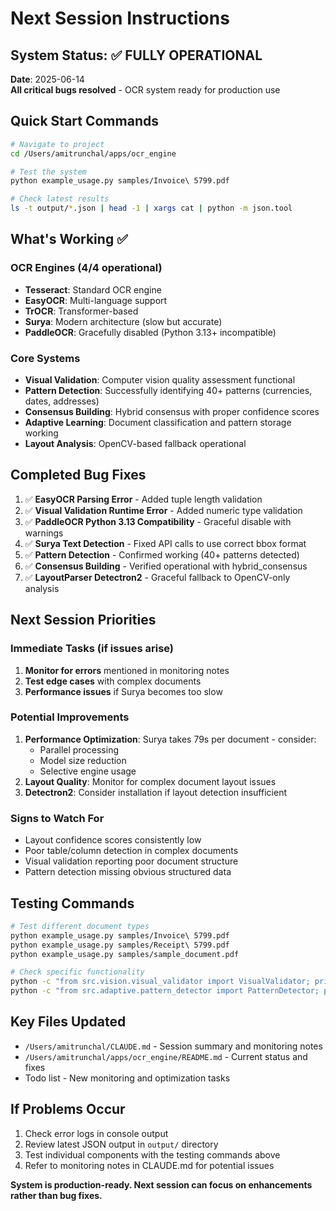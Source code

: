 # Next Session Instructions

## System Status: ✅ FULLY OPERATIONAL
**Date**: 2025-06-14  
**All critical bugs resolved** - OCR system ready for production use

## Quick Start Commands

```bash
# Navigate to project
cd /Users/amitrunchal/apps/ocr_engine

# Test the system
python example_usage.py samples/Invoice\ 5799.pdf

# Check latest results
ls -t output/*.json | head -1 | xargs cat | python -m json.tool
```

## What's Working ✅

### OCR Engines (4/4 operational)
- **Tesseract**: Standard OCR engine
- **EasyOCR**: Multi-language support  
- **TrOCR**: Transformer-based
- **Surya**: Modern architecture (slow but accurate)
- **PaddleOCR**: Gracefully disabled (Python 3.13+ incompatible)

### Core Systems
- **Visual Validation**: Computer vision quality assessment functional
- **Pattern Detection**: Successfully identifying 40+ patterns (currencies, dates, addresses)
- **Consensus Building**: Hybrid consensus with proper confidence scores
- **Adaptive Learning**: Document classification and pattern storage working
- **Layout Analysis**: OpenCV-based fallback operational

## Completed Bug Fixes

1. ✅ **EasyOCR Parsing Error** - Added tuple length validation
2. ✅ **Visual Validation Runtime Error** - Added numeric type validation  
3. ✅ **PaddleOCR Python 3.13 Compatibility** - Graceful disable with warnings
4. ✅ **Surya Text Detection** - Fixed API calls to use correct bbox format
5. ✅ **Pattern Detection** - Confirmed working (40+ patterns detected)
6. ✅ **Consensus Building** - Verified operational with hybrid_consensus
7. ✅ **LayoutParser Detectron2** - Graceful fallback to OpenCV-only analysis

## Next Session Priorities

### Immediate Tasks (if issues arise)
1. **Monitor for errors** mentioned in monitoring notes
2. **Test edge cases** with complex documents
3. **Performance issues** if Surya becomes too slow

### Potential Improvements
1. **Performance Optimization**: Surya takes 79s per document - consider:
   - Parallel processing
   - Model size reduction
   - Selective engine usage
2. **Layout Quality**: Monitor for complex document layout issues
3. **Detectron2**: Consider installation if layout detection insufficient

### Signs to Watch For
- Layout confidence scores consistently low
- Poor table/column detection in complex documents  
- Visual validation reporting poor document structure
- Pattern detection missing obvious structured data

## Testing Commands

```bash
# Test different document types
python example_usage.py samples/Invoice\ 5799.pdf
python example_usage.py samples/Receipt\ 5799.pdf
python example_usage.py samples/sample_document.pdf

# Check specific functionality
python -c "from src.vision.visual_validator import VisualValidator; print('Visual validation working')"
python -c "from src.adaptive.pattern_detector import PatternDetector; print('Pattern detection working')"
```

## Key Files Updated
- `/Users/amitrunchal/CLAUDE.md` - Session summary and monitoring notes
- `/Users/amitrunchal/apps/ocr_engine/README.md` - Current status and fixes
- Todo list - New monitoring and optimization tasks

## If Problems Occur
1. Check error logs in console output
2. Review latest JSON output in `output/` directory
3. Test individual components with the testing commands above
4. Refer to monitoring notes in CLAUDE.md for potential issues

**System is production-ready. Next session can focus on enhancements rather than bug fixes.**